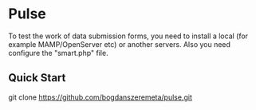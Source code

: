 # Pulse
To test the work of data submission forms, you need to install a local (for example MAMP/OpenServer etc) or another servers.
Also you need configure the "smart.php" file.

## Quick Start
git clone https://github.com/bogdanszeremeta/pulse.git
